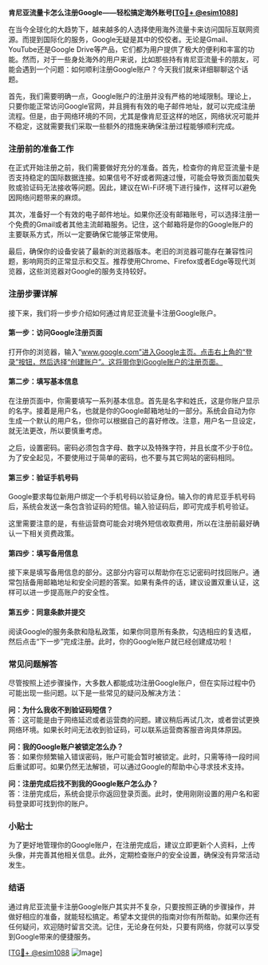 **肯尼亚流量卡怎么注册Google——轻松搞定海外账号[[TG💪+ @esim1088](https://t.me/s/esim1088)]**

在当今全球化的大趋势下，越来越多的人选择使用海外流量卡来访问国际互联网资源。而提到国际化的服务，Google无疑是其中的佼佼者。无论是Gmail、YouTube还是Google Drive等产品，它们都为用户提供了极大的便利和丰富的功能。然而，对于一些身处海外的用户来说，比如那些持有肯尼亚流量卡的朋友，可能会遇到一个问题：如何顺利注册Google账户？今天我们就来详细聊聊这个话题。

首先，我们需要明确一点，Google账户的注册并没有严格的地域限制。理论上，只要你能正常访问Google官网，并且拥有有效的电子邮件地址，就可以完成注册流程。但是，由于网络环境的不同，尤其是像肯尼亚这样的地区，网络状况可能并不稳定，这就需要我们采取一些额外的措施来确保注册过程能够顺利完成。

### 注册前的准备工作

在正式开始注册之前，我们需要做好充分的准备。首先，检查你的肯尼亚流量卡是否支持稳定的国际数据连接。如果信号不好或者网速过慢，可能会导致页面加载失败或验证码无法接收等问题。因此，建议在Wi-Fi环境下进行操作，这样可以避免因网络问题带来的麻烦。

其次，准备好一个有效的电子邮件地址。如果你还没有邮箱账号，可以选择注册一个免费的Gmail或者其他主流邮箱服务。记住，这个邮箱将是你的Google账户的主要联系方式，所以一定要确保它能够正常使用。

最后，确保你的设备安装了最新的浏览器版本。老旧的浏览器可能存在兼容性问题，影响网页的正常显示和交互。推荐使用Chrome、Firefox或者Edge等现代浏览器，这些浏览器对Google的服务支持较好。

### 注册步骤详解

接下来，我们将一步步介绍如何通过肯尼亚流量卡注册Google账户。

#### 第一步：访问Google注册页面

打开你的浏览器，输入“www.google.com”进入Google主页。点击右上角的“登录”按钮，然后选择“创建账户”。这将带你到Google账户的注册页面。

#### 第二步：填写基本信息

在注册页面中，你需要填写一系列基本信息。首先是名字和姓氏，这是你账户显示的名字。接着是用户名，也就是你的Google邮箱地址的一部分。系统会自动为你生成一个默认的用户名，但你可以根据自己的喜好修改。注意，用户名一旦设定，就无法更改，所以要慎重考虑。

之后，设置密码。密码必须包含字母、数字以及特殊字符，并且长度不少于8位。为了安全起见，不要使用过于简单的密码，也不要与其它网站的密码相同。

#### 第三步：验证手机号码

Google要求每位新用户绑定一个手机号码以验证身份。输入你的肯尼亚手机号码后，系统会发送一条包含验证码的短信。输入验证码后，即可完成手机号验证。

这里需要注意的是，有些运营商可能会对境外短信收取费用，所以在注册前最好确认一下相关资费政策。

#### 第四步：填写备用信息

接下来是填写备用信息的部分。这部分内容可以帮助你在忘记密码时找回账户。通常包括备用邮箱地址和安全问题的答案。如果有条件的话，建议设置双重认证，这样可以进一步提高账户的安全性。

#### 第五步：同意条款并提交

阅读Google的服务条款和隐私政策，如果你同意所有条款，勾选相应的复选框，然后点击“下一步”完成注册。此时，你的Google账户就已经创建成功啦！

### 常见问题解答

尽管按照上述步骤操作，大多数人都能成功注册Google账户，但在实际过程中仍可能出现一些问题。以下是一些常见的疑问及解决方法：

**问：为什么我收不到验证码短信？**  
答：这可能是由于网络延迟或者运营商的问题。建议稍后再试几次，或者尝试更换网络环境。如果长时间无法收到验证码，可以联系运营商客服咨询具体原因。

**问：我的Google账户被锁定怎么办？**  
答：如果你频繁输入错误密码，账户可能会暂时被锁定。此时，只需等待一段时间后重试即可。如果仍然无法解锁，可以通过Google的帮助中心寻求技术支持。

**问：注册完成后找不到我的Google账户怎么办？**  
答：注册完成后，系统会提示你返回登录页面。此时，使用刚刚设置的用户名和密码登录即可找到你的账户。

### 小贴士

为了更好地管理你的Google账户，在注册完成后，建议立即更新个人资料，上传头像，并完善其他相关信息。此外，定期检查账户的安全设置，确保没有异常活动发生。

### 结语

通过肯尼亚流量卡注册Google账户其实并不复杂，只要按照正确的步骤操作，并做好相应的准备，就能轻松搞定。希望本文提供的指南对你有所帮助。如果你还有任何疑问，欢迎随时留言交流。记住，无论身在何处，只要有网络，你就可以享受到Google带来的便捷服务。

[[TG💪+ @esim1088](https://t.me/s/esim1088) ![Image](https://i.postimg.cc/4NQfJmqS/Snipaste-2025-05-13-00-14-12.png)]